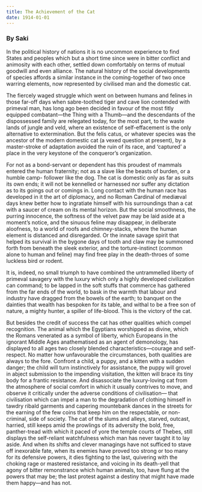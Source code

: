 ```yaml
---
title: The Achievement of the Cat
date: 1914-01-01
---
```


### By Saki

In the political history of nations it is no uncommon experience to find States and peoples which but a short time since were in bitter conflict and animosity with each other, settled down comfortably on terms of mutual goodwill and even alliance. The natural history of the social developments of species affords a similar instance in the coming-together of two once warring elements, now represented by civilised man and the domestic cat. 

The fiercely waged struggle which went on between humans and felines in those far-off days when sabre-toothed tiger and cave lion contended with primeval man, has long ago been decided in favour of the most fitly equipped combatant—the Thing with a Thumb—and the descendants of the dispossessed family are relegated today, for the most part, to the waste lands of jungle and veld, where an existence of self-effacement is the only alternative to extermination. But the felis catus, or whatever species was the ancestor of the modern domestic cat (a vexed question at present), by a master-stroke of adaptation avoided the ruin of its race, and ‘captured’ a place in the very keystone of the conqueror’s organization. 

For not as a bond-servant or dependent has this proudest of mammals entered the human fraternity; not as a slave like the beasts of burden, or a humble camp- follower like the dog. The cat is domestic only as far as suits its own ends; it will not be kennelled or harnessed nor suffer any dictation as to its goings out or comings in. Long contact with the human race has developed in it the art of diplomacy, and no Roman Cardinal of mediæval days knew better how to ingratiate himself with his surroundings than a cat with a saucer of cream on its mental horizon. But the social smoothness, the purring innocence, the softness of the velvet paw may be laid aside at a moment’s notice, and the sinuous feline may disappear, in deliberate aloofness, to a world of roofs and chimney-stacks, where the human element is distanced and disregarded. Or the innate savage spirit that helped its survival in the bygone days of tooth and claw may be summoned forth from beneath the sleek exterior, and the torture-instinct (common alone to human and feline) may find free play in the death-throes of some luckless bird or rodent. 

It is, indeed, no small triumph to have combined the untrammelled liberty of primeval savagery with the luxury which only a highly developed civilization can command; to be lapped in the soft stuffs that commerce has gathered from the far ends of the world, to bask in the warmth that labour and industry have dragged from the bowels of the earth; to banquet on the dainties that wealth has bespoken for its table, and withal to be a free son of nature, a mighty hunter, a spiller of life-blood. This is the victory of the cat. 

But besides the credit of success the cat has other qualities which compel recognition. The animal which the Egyptians worshipped as divine, which the Romans venerated as a symbol of liberty, which Europeans in the ignorant Middle Ages anathematised as an agent of demonology, has displayed to all ages two closely blended characteristics—courage and self-respect. No matter how unfavourable the circumstances, both qualities are always to the fore. Confront a child, a puppy, and a kitten with a sudden danger; the child will turn instinctively for assistance, the puppy will grovel in abject submission to the impending visitation, the kitten will brace its tiny body for a frantic resistance. And disassociate the luxury-loving cat from the atmosphere of social comfort in which it usually contrives to move, and observe it critically under the adverse conditions of civilisation— that civilisation which can impel a man to the degradation of clothing himself in tawdry ribald garments and capering mountebank dances in the streets for the earning of the few coins that keep him on the respectable, or non-criminal, side of society. The cat of the slums and alleys, starved, outcast, harried, still keeps amid the prowlings of its adversity the bold, free, panther-tread with which it paced of yore the temple courts of Thebes, still displays the self-reliant watchfulness which man has never taught it to lay aside. And when its shifts and clever managings have not sufficed to stave off inexorable fate, when its enemies have proved too strong or too many for its defensive powers, it dies fighting to the last, quivering with the choking rage or mastered resistance, and voicing in its death-yell that agony of bitter remonstrance which human animals, too, have flung at the powers that may be; the last protest against a destiny that might have made them happy—and has not.